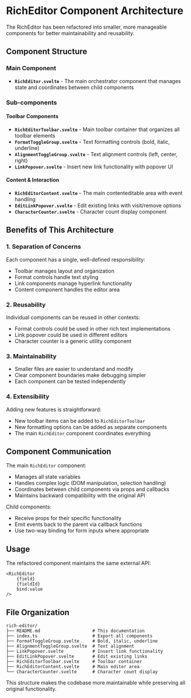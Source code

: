 # RichEditor Component Architecture

The RichEditor has been refactored into smaller, more manageable components for better maintainability and reusability.

## Component Structure

### Main Component
- **`RichEditor.svelte`** - The main orchestrator component that manages state and coordinates between child components

### Sub-components

#### Toolbar Components
- **`RichEditorToolbar.svelte`** - Main toolbar container that organizes all toolbar elements
- **`FormatToggleGroup.svelte`** - Text formatting controls (bold, italic, underline)
- **`AlignmentToggleGroup.svelte`** - Text alignment controls (left, center, right)
- **`LinkPopover.svelte`** - Insert new link functionality with popover UI

#### Content & Interaction
- **`RichEditorContent.svelte`** - The main contenteditable area with event handling
- **`EditLinkPopover.svelte`** - Edit existing links with visit/remove options
- **`CharacterCounter.svelte`** - Character count display component

## Benefits of This Architecture

### 1. **Separation of Concerns**
Each component has a single, well-defined responsibility:
- Toolbar manages layout and organization
- Format controls handle text styling
- Link components manage hyperlink functionality
- Content component handles the editor area

### 2. **Reusability**
Individual components can be reused in other contexts:
- Format controls could be used in other rich text implementations
- Link popover could be used in different editors
- Character counter is a generic utility component

### 3. **Maintainability**
- Smaller files are easier to understand and modify
- Clear component boundaries make debugging simpler
- Each component can be tested independently

### 4. **Extensibility**
Adding new features is straightforward:
- New toolbar items can be added to `RichEditorToolbar`
- New formatting options can be added as separate components
- The main `RichEditor` component coordinates everything

## Component Communication

The main `RichEditor` component:
- Manages all state variables
- Handles complex logic (DOM manipulation, selection handling)
- Coordinates between child components via props and callbacks
- Maintains backward compatibility with the original API

Child components:
- Receive props for their specific functionality
- Emit events back to the parent via callback functions
- Use two-way binding for form inputs where appropriate

## Usage

The refactored component maintains the same external API:

```svelte
<RichEditor 
    {field}
    {fieldId}
    bind:value
/>
```

## File Organization

```
rich-editor/
├── README.md                    # This documentation
├── index.ts                     # Export all components
├── FormatToggleGroup.svelte     # Bold, italic, underline
├── AlignmentToggleGroup.svelte  # Text alignment
├── LinkPopover.svelte           # Insert link functionality  
├── EditLinkPopover.svelte       # Edit existing links
├── RichEditorToolbar.svelte     # Toolbar container
├── RichEditorContent.svelte     # Main editor area
└── CharacterCounter.svelte      # Character count display
```

This structure makes the codebase more maintainable while preserving all original functionality. 